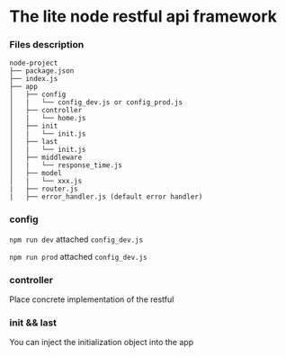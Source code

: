

# The lite node restful api framework





### Files description



```
node-project
├── package.json
├── index.js 
├── app
│   ├── config
│   |   └── config_dev.js or config_prod.js
│   ├── controller
│   |   └── home.js
│   ├── init
│   |   └── init.js
│   ├── last
│   |   └── init.js
│   ├── middleware
│   |   └── response_time.js
│   ├── model
│   |   └── xxx.js
|   ├── router.js
|   ├── error_handler.js (default error handler)
```



### config

`npm run dev` attached `config_dev.js`

`npm run prod` attached `config_dev.js`



### controller

Place concrete implementation of the restful



### init && last

You can inject the initialization object into the app



